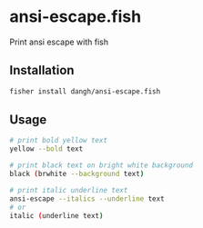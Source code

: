 # ansi-escape.fish
Print ansi escape with fish

## Installation

```sh
fisher install dangh/ansi-escape.fish
```

## Usage

```sh
# print bold yellow text
yellow --bold text

# print black text on bright white background
black (brwhite --background text)

# print italic underline text
ansi-escape --italics --underline text
# or
italic (underline text)
```
